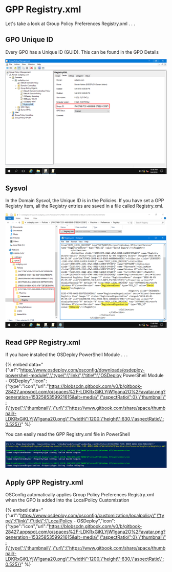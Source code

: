 # GPP Registry.xml

Let's take a look at Group Policy Preferences Registry.xml . . .

## GPO Unique ID

Every GPO has a Unique ID \(GUID\).  This can be found in the GPO Details

![](../../.gitbook/assets/2018-09-05_0-56-22.png)

## Sysvol

In the Domain Sysvol, the Unique ID is in the Policies.  If you have set a GPP Registry item, all the Registry entries are saved in a file called Registry.xml.

![](../../.gitbook/assets/2018-09-05_1-00-22.png)

## Read GPP Registry.xml

If you have installed the OSDeploy PowerShell Module . . . 

{% embed data="{\"url\":\"https://www.osdeploy.com/osconfig/downloads/osdeploy-powershell-module\",\"type\":\"link\",\"title\":\"OSDeploy PowerShell Module - OSDeploy\",\"icon\":{\"type\":\"icon\",\"url\":\"https://blobscdn.gitbook.com/v0/b/gitbook-28427.appspot.com/o/spaces%2F-LDKRxGiKLYjW1gana2O%2Favatar.png?generation=1532585359921615&alt=media\",\"aspectRatio\":0},\"thumbnail\":{\"type\":\"thumbnail\",\"url\":\"https://www.gitbook.com/share/space/thumbnail/-LDKRxGiKLYjW1gana2O.png\",\"width\":1200,\"height\":630,\"aspectRatio\":0.525}}" %}

You can easily read the GPP Registry.xml file in PowerShell

![](../../.gitbook/assets/2018-09-05_1-33-26.png)

## Apply GPP Registry.xml

OSConfig automatically applies Group Policy Preferences Registry.xml when the GPO is added into the LocalPolicy Customization

{% embed data="{\"url\":\"https://www.osdeploy.com/osconfig/customization/localpolicy\",\"type\":\"link\",\"title\":\"LocalPolicy - OSDeploy\",\"icon\":{\"type\":\"icon\",\"url\":\"https://blobscdn.gitbook.com/v0/b/gitbook-28427.appspot.com/o/spaces%2F-LDKRxGiKLYjW1gana2O%2Favatar.png?generation=1532585359921615&alt=media\",\"aspectRatio\":0},\"thumbnail\":{\"type\":\"thumbnail\",\"url\":\"https://www.gitbook.com/share/space/thumbnail/-LDKRxGiKLYjW1gana2O.png\",\"width\":1200,\"height\":630,\"aspectRatio\":0.525}}" %}



